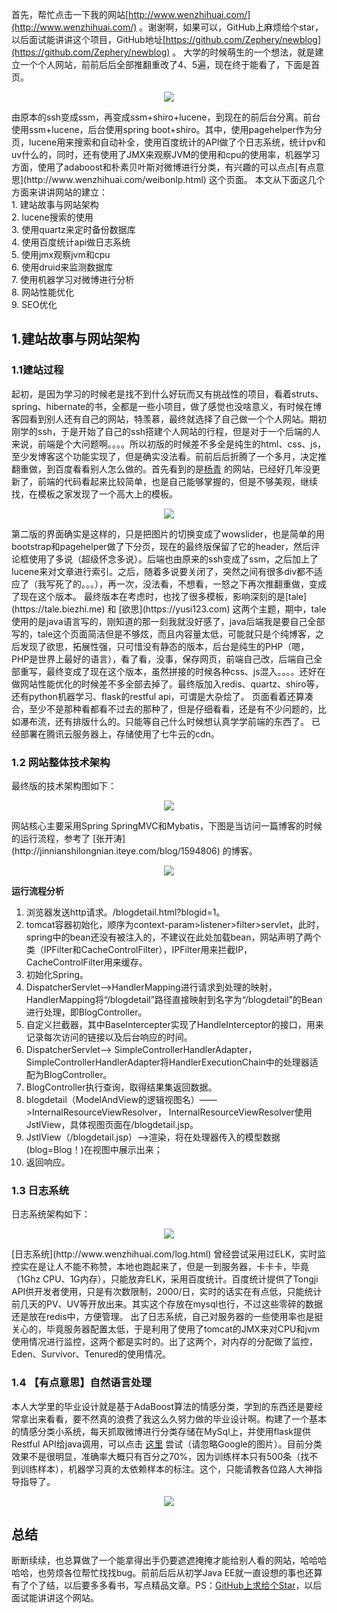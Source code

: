 首先，帮忙点击一下我的网站[http://www.wenzhihuai.com/](http://www.wenzhihuai.com/) 。谢谢啊，如果可以，GitHub上麻烦给个star，以后面试能讲讲这个项目，GitHub地址[https://github.com/Zephery/newblog](https://github.com/Zephery/newblog) 。
大学的时候萌生的一个想法，就是建立一个个人网站，前前后后全部推翻重改了4、5遍，现在终于能看了，下面是首页。
<div align="center">

![](http://ohlrxdl4p.bkt.clouddn.com/home.png?imageView2/2/w/600)

</div>
由原本的ssh变成ssm，再变成ssm+shiro+lucene，到现在的前后台分离。前台使用ssm+lucene，后台使用spring boot+shiro。其中，使用pagehelper作为分页，lucene用来搜索和自动补全，使用百度统计的API做了个日志系统，统计pv和uv什么的，同时，还有使用了JMX来观察JVM的使用和cpu的使用率，机器学习方面，使用了adaboost和朴素贝叶斯对微博进行分类，有兴趣的可以点点[有点意思](http://www.wenzhihuai.com/weibonlp.html) 这个页面。
本文从下面这几个方面来讲讲网站的建立：<br/>
1. 建站故事与网站架构<br/>
2. lucene搜索的使用<br/>
3. 使用quartz来定时备份数据库<br/>
4. 使用百度统计api做日志系统<br/>
5. 使用jmx观察jvm和cpu<br/>
6. 使用druid来监测数据库<br/>
7. 使用机器学习对微博进行分析<br/>
8. 网站性能优化<br/>
9. SEO优化<br/>

## 1.建站故事与网站架构
### 1.1建站过程
起初，是因为学习的时候老是找不到什么好玩而又有挑战性的项目，看着struts、spring、hibernate的书，全都是一些小项目，做了感觉也没啥意义，有时候在博客园看到别人还有自己的网站，特羡慕，最终就选择了自己做一个个人网站。期初刚学的ssh，于是开始了自己的ssh搭建个人网站的行程，但是对于一个后端的人来说，前端是个大问题啊。。。。所以初版的时候差不多全是纯生的html、css、js，至少发博客这个功能实现了，但是确实没法看。前前后后折腾了一个多月，决定推翻重做，到百度看看别人怎么做的。首先看到的是[杨青](http://www.yangqq.com/) 的网站，已经好几年没更新了，前端的代码看起来比较简单，也是自己能够掌握的，但是不够美观，继续找，在模板之家发现了一个高大上的模板。
<div align="center">

![](http://ohlrxdl4p.bkt.clouddn.com/joihfiohewifoheifahiauhvuia.png?imageView2/2/w/500)

</div>
第二版的界面确实是这样的，只是把图片的切换变成了wowslider，也是简单的用bootstrap和pagehelper做了下分页，现在的最终版保留了它的header，然后评论框使用了多说（超级怀念多说）。后端也由原来的ssh变成了ssm，之后加上了lucene来对文章进行索引。之后，随着多说要关闭了，突然之间有很多div都不适应了（我写死了的。。。），再一次，没法看，不想看，一怒之下再次推翻重做，变成了现在这个版本。
最终版本在考虑时，也找了很多模板，影响深刻的是[tale](https://tale.biezhi.me) 和 [欲思](https://yusi123.com) 这两个主题，期中，tale使用的是java语言写的，刚知道的那一刻我就没好感了，java后端我是要自己全部写的，tale这个页面简洁但是不够炫，而且内容量太低，可能就只是个纯博客，之后发现了欲思，拓展性强，只可惜没有静态的版本，后台是纯生的PHP（嗯，PHP是世界上最好的语言），看了看，没事，保存网页，前端自己改，后端自己全部重写，最终变成了现在这个版本，虽然拼接的时候各种css、js混入。。。。还好在做网站性能优化的时候差不多全部去掉了。最终版加入redis、quartz、shiro等，还有python机器学习、flask的restful api，可谓是大杂烩了。
页面看着还算凑合，至少不是那种看都看不过去的那种了，但是仔细看看，还是有不少问题的，比如瀑布流，还有排版什么的。只能等自己什么时候想认真学学前端的东西了。
已经部署在腾讯云服务器上，存储使用了七牛云的cdn。

### 1.2 网站整体技术架构
最终版的技术架构图如下：
<div align="center">

![](http://ohlrxdl4p.bkt.clouddn.com/awfawefwefwef.png)

</div>
网站核心主要采用Spring SpringMVC和Mybatis，下图是当访问一篇博客的时候的运行流程，参考了 [张开涛](http://jinnianshilongnian.iteye.com/blog/1594806) 的博客。
<div align="center">

![](http://ohlrxdl4p.bkt.clouddn.com/awefaweagregrgbwerbwer.png)

</div>

**运行流程分析**<br/>
1. 浏览器发送http请求。/blogdetail.html?blogid=1。<br/>
2. tomcat容器初始化，顺序为context-param>listener>filter>servlet，此时，spring中的bean还没有被注入的，不建议在此处加载bean，网站声明了两个类（IPFilter和CacheControlFilter），IPFilter用来拦截IP，CacheControlFilter用来缓存。<br/>
3. 初始化Spring。<br/>
4. DispatcherServlet——>HandlerMapping进行请求到处理的映射，HandlerMapping将“/blogdetail”路径直接映射到名字为“/blogdetail”的Bean进行处理，即BlogController。<br/>
5. 自定义拦截器，其中BaseIntercepter实现了HandleInterceptor的接口，用来记录每次访问的链接以及后台响应的时间。<br/>
6. DispatcherServlet——> SimpleControllerHandlerAdapter，SimpleControllerHandlerAdapter将HandlerExecutionChain中的处理器适配为BlogController。<br/>
7. BlogController执行查询，取得结果集返回数据。<br/>
8. blogdetail（ModelAndView的逻辑视图名）——>InternalResourceViewResolver， InternalResourceViewResolver使用JstlView，具体视图页面在/blogdetail.jsp。<br/>
9. JstlView（/blogdetail.jsp）——>渲染，将在处理器传入的模型数据(blog=Blog！)在视图中展示出来；<br/>
10. 返回响应。<br/>

### 1.3 日志系统
日志系统架构如下：
<div align="center">

![](http://ohlrxdl4p.bkt.clouddn.com/awfawefwefawefwef.png)

</div>
[日志系统](http://www.wenzhihuai.com/log.html) 曾经尝试采用过ELK，实时监控实在是让人不能不称赞，本地也跑起来了，但是一到服务器，卡卡卡，毕竟（1Ghz CPU、1G内存），只能放弃ELK，采用百度统计。百度统计提供了Tongji API供开发者使用，只是有次数限制，2000/日，实时的话实在有点低，只能统计前几天的PV、UV等开放出来。其实这个存放在mysql也行，不过这些零碎的数据还是放在redis中，方便管理。
出了日志系统，自己对服务器的一些使用率也是挺关心的，毕竟服务器配置太低，于是利用了使用了tomcat的JMX来对CPU和jvm使用情况进行监控，这两个都是实时的。出了这两个，对内存的分配做了监控，Eden、Survivor、Tenured的使用情况。<br/>

### 1.4 【有点意思】自然语言处理<br/>
本人大学里的毕业设计就是基于AdaBoost算法的情感分类，学到的东西还是要经常拿出来看看，要不然真的浪费了我这么久努力做的毕业设计啊。构建了一个基本的情感分类小系统，每天抓取微博进行分类存储在MySql上，并使用flask提供Restful API给java调用，可以点击 [这里](http://www.wenzhihuai.com/weibonlp.html) 尝试（请忽略Google的图片）。目前分类效果不是很明显，准确率大概只有百分之70%，因为训练样本只有500条（找不到训练样本），机器学习真的太依赖样本的标注。这个，只能请教各位路人大神指导指导了。
<div align="center">

![](http://ohlrxdl4p.bkt.clouddn.com/QQ%E6%88%AA%E5%9B%BE20170825141127.png)

</div>

## 总结<br/>
断断续续，也总算做了一个能拿得出手仍要遮遮掩掩才能给别人看的网站，哈哈哈哈哈，也劳烦各位帮忙找找bug。前前后后从初学Java EE就一直设想的事也还算有了个了结，以后要多多看书，写点精品文章。PS：[GitHub上求给个Star](https://github.com/Zephery/newblog)，以后面试能讲讲这个网站。
